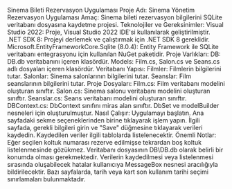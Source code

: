 Sinema Bileti Rezervasyon Uygulaması
Proje Adı: Sinema Yönetim Rezervasyon Uygulaması
Amaç: Sinema bileti rezervasyon bilgilerini SQLite veritabanı dosyasına kaydetme projesi.
Teknolojiler ve Gereksinimler:
Visual Studio 2022:
Proje, Visual Studio 2022 IDE'si kullanılarak geliştirilmiştir.
.NET SDK 8:
Projeyi derlemek ve çalıştırmak için .NET SDK 8 gereklidir.
Microsoft.EntityFrameworkCore.Sqlite (8.0.4):
Entity Framework ile SQLite veritabanı entegrasyonu için kullanılan NuGet paketidir.
Proje Varlıkları:
DB:
DB.db veritabanını içeren klasördür.
Models:
Film.cs, Salon.cs ve Seans.cs adlı dosyaları içeren klasördür.
Veritabanı Yapısı:
Filmler:
Filmlerin bilgilerini tutar.
Salonlar:
Sinema salonlarının bilgilerini tutar.
Seanslar:
Film seanslarının bilgilerini tutar.
Proje Dosyaları:
Film.cs:
Film veritabanı modelini oluşturan sınıftır.
Salon.cs:
Sinema salonu veritabanı modelini oluşturan sınıftır.
Seanslar.cs:
Seans veritabanı modelini oluşturan sınıftır.
DBContext.cs:
DbContext sınıfını miras alan sınıftır. DbSet ve modelBuilder nesneleri için oluşturulmuştur.
Nasıl Çalışır:
Uygulamayı başlatın.
Ana sayfadaki sekme seçeneklerinden birine tıklayarak işlem yapın.
İlgili sayfada, gerekli bilgileri girin ve "Save" düğmesine tıklayarak verileri kaydedin.
Kaydedilen veriler ilgili tablolarda listelenecektir.
Önemli Notlar:
Eğer seçilen koltuk numarası rezerve edilmişse tekrardan boş koltuk listelenmesinde gözükmez.
Veritabanı dosyasının DB\DB.db olarak belirli bir konumda olması gerekmektedir.
Verilerin kaydedilmesi veya listelenmesi sırasında oluşabilecek hatalar kullanıcıya MessageBox nesnesi aracılığıyla bildirilecektir.
Bazı sayfalarda, tarih veya kart son kullanım tarihi seçimi sınırlamaları bulunmaktadır.
